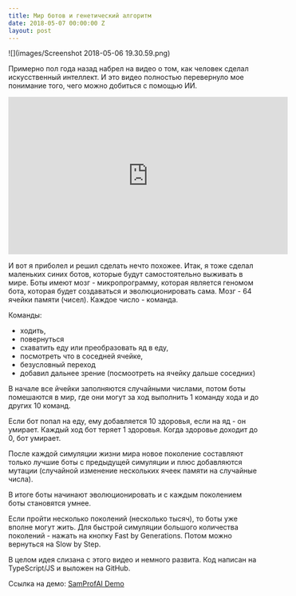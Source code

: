 ```yaml
---
title: Мир ботов и генетический алгоритм
date: 2018-05-07 00:00:00 Z
layout: post
---
```



![](images/Screenshot 2018-05-06 19.30.59.png)

Примерно пол года назад набрел на видео о том, как человек сделал искусственный интеллект. И это видео полностью перевернуло мое понимание того, чего можно добиться с помощью ИИ.

<iframe width="560" height="315" src="https://www.youtube.com/embed/SfEZSyvbj2w" frameborder="0" allow="accelerometer; autoplay; encrypted-media; gyroscope; picture-in-picture" allowfullscreen></iframe>

И вот я приболел и решил сделать нечто похожее.
Итак, я тоже сделал маленьких синих ботов, которые будут самостоятельно выживать в мире.
Боты имеют мозг - микропрограмму, которая является геномом бота, которая будет создаваться и эволюционировать сама.
Мозг - 64 ячейки памяти (чисел). Каждое число - команда.

Команды:
- ходить,
- повернуться
- схаватить еду или преобразовать яд в еду,
- посмотреть что в соседней ячейке,
- безусловный переход
- добавил дальнее зрение (посмоотреть на ячейку дальше соседних)

В начале все йчейки заполняются случайными числами, потом боты помешаются в мир, где они могут за ход выполнить 1 команду хода и до других 10 команд.

Если бот попал на еду, ему добавляется 10 здоровья, если на яд - он умирает. Каждый ход бот теряет 1 здоровья. Когда здоровье доходит до 0, бот умирает.

После каждой симуляции жизни мира новое поколение составляют только лучшие боты с предыдущей симуляции и плюс добавляются мутации (случайной изменение нескольких ячеек памяти на случайные числа).

В итоге боты начинают эволюционировать и с каждым поколением боты становятся умнее.

Если пройти несколько поколений (несколько тысяч), то боты уже вполне могут жить. Для быстрой симуляции большого количества поколений - нажать на кнопку Fast by Generations. Потом можно вернуться на Slow by Step.

В целом идея слизана с этого видео и немного развита. Код написан на TypeScript/JS и выложен на GitHub.

Ссылка на демо: [SamProfAI Demo](https://samprof.github.io/SamProfAI/#/world?autoStart=true)
